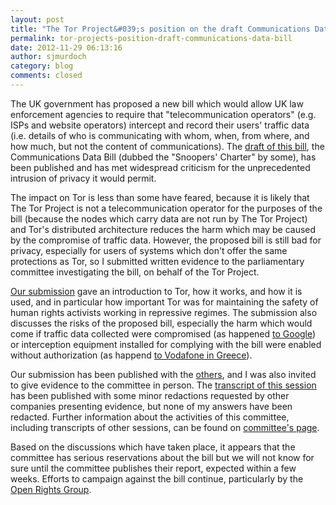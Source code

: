 ```yaml
---
layout: post
title: "The Tor Project&#039;s position on the draft Communications Data Bill"
permalink: tor-projects-position-draft-communications-data-bill
date: 2012-11-29 06:13:16
author: sjmurdoch
category: blog
comments: closed
---
```


The UK government has proposed a new bill which would allow UK law enforcement agencies to require that "telecommunication operators" (e.g. ISPs and website operators) intercept and record their users' traffic data (i.e. details of who is communicating with whom, when, from where, and how much, but not the content of communications). The [draft of this bill](http://www.official-documents.gov.uk/document/cm83/8359/8359.pdf), the Communications Data Bill (dubbed the "Snoopers' Charter" by some), has been published and has met widespread criticism for the unprecedented intrusion of privacy it would permit.

The impact on Tor is less than some have feared, because it is likely that The Tor Project is not a telecommunication operator for the purposes of the bill (because the nodes which carry data are not run by The Tor Project) and Tor's distributed architecture reduces the harm which may be caused by the compromise of traffic data. However, the proposed bill is still bad for privacy, especially for users of systems which don't offer the same protections as Tor, so I submitted written evidence to the parliamentary committee investigating the bill, on behalf of the Tor Project.

[Our submission](http://www.cl.cam.ac.uk/~sjm217/papers/parliament12commsdata.pdf) gave an introduction to Tor, how it works, and how it is used, and in particular how important Tor was for maintaining the safety of human rights activists working in repressive regimes. The submission also discusses the risks of the proposed bill, especially the harm which would come if traffic data collected were compromised (as happened [to Google](http://www.wired.com/threatlevel/2010/01/operation-aurora/)) or interception equipment installed for complying with the bill were enabled without authorization (as happend [to Vodafone in Greece](http://spectrum.ieee.org/telecom/security/the-athens-affair/)).

Our submission has been published with the [others](http://www.parliament.uk/documents/joint-committees/communications-data/written%20evidence%20Volume.pdf), and I was also invited to give evidence to the committee in person. The [transcript of this session](http://www.parliament.uk/documents/joint-committees/communications-data/uc060912ev8HC479viii%20(consol%20panel%202).pdf) has been published with some minor redactions requested by other companies presenting evidence, but none of my answers have been redacted. Further information about the activities of this committee, including transcripts of other sessions, can be found on [committee's page](http://www.parliament.uk/business/committees/committees-a-z/joint-select/draft-communications-bill/).

Based on the discussions which have taken place, it appears that the committee has serious reservations about the bill but we will not know for sure until the committee publishes their report, expected within a few weeks. Efforts to campaign against the bill continue, particularly by the [Open Rights Group](http://www.openrightsgroup.org/issues/ccdp).

